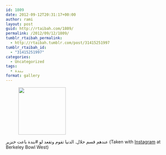 ```yaml
---
id: 1809
date: 2012-09-12T20:31:17+00:00
author: rami
layout: post
guid: http://rtaibah.com/1809/
permalink: /2012/09/12/1809/
tumblr_rtaibah_permalink:
  - http://rtaibah.tumblr.com/post/31415251997
tumblr_rtaibah_id:
  - "31415251997"
categories:
  - Uncategorized
tags:
  - بندة
format: gallery
---
```

<div id='gallery-75' class='gallery galleryid-1809 gallery-columns-3 gallery-size-thumbnail'>
  <figure class='gallery-item'> 
  
  <div class='gallery-icon landscape'>
    <a href='http://139.59.20.41/2012/09/12/1809/attachment/1810/'><img width="150" height="150" src="http://139.59.20.41/wp-content/uploads/2012/09/tumblr_ma97o5N7xz1qb4qlko1_1280-150x150.jpg" class="attachment-thumbnail size-thumbnail" alt="" srcset="http://139.59.20.41/wp-content/uploads/2012/09/tumblr_ma97o5N7xz1qb4qlko1_1280-150x150.jpg 150w, http://139.59.20.41/wp-content/uploads/2012/09/tumblr_ma97o5N7xz1qb4qlko1_1280-300x300.jpg 300w, http://139.59.20.41/wp-content/uploads/2012/09/tumblr_ma97o5N7xz1qb4qlko1_1280-100x100.jpg 100w, http://139.59.20.41/wp-content/uploads/2012/09/tumblr_ma97o5N7xz1qb4qlko1_1280.jpg 612w" sizes="100vw" /></a>
  </div></figure>
</div>

عندهم قسم حلال. الدنيا تقوم وتقعد لو #بندة باعت خنزير (Taken with [Instagram](http://instagram.com) at Berkeley Bowl West)
